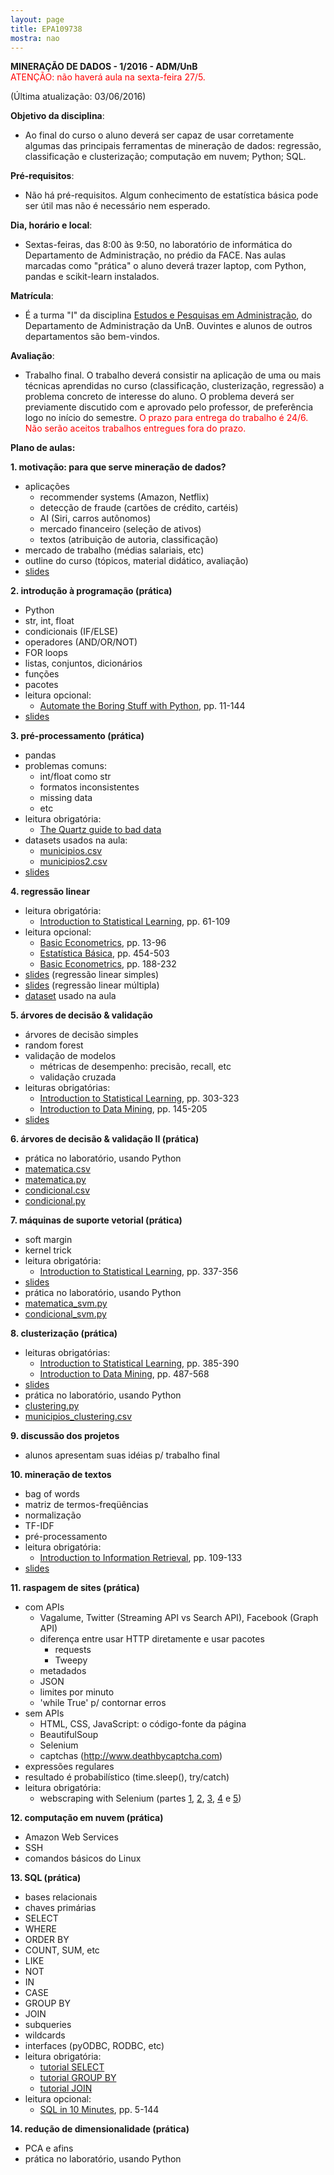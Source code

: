 ```yaml
---
layout: page
title: EPA109738
mostra: nao
---
```


<strong>
MINERAÇÃO DE DADOS - 1/2016 - ADM/UnB
</strong>

<br>
<font color="red">ATENÇÃO: não haverá aula na sexta-feira 27/5.</font>
<br>

(Última atualização: 03/06/2016)

**Objetivo da disciplina**:

- Ao final do curso o aluno deverá ser capaz de usar corretamente algumas das principais ferramentas de mineração de dados: regressão, classificação e clusterização; computação em nuvem; Python; SQL.

**Pré-requisitos**:

- Não há pré-requisitos. Algum conhecimento de estatística básica pode ser útil mas não é necessário nem esperado.

**Dia, horário e local**:

- Sextas-feiras, das 8:00 às 9:50, no laboratório de informática do Departamento de Administração, no prédio da FACE. Nas aulas marcadas como "prática" o aluno deverá trazer laptop, com Python, pandas e scikit-learn instalados.

**Matrícula**:

- É a turma "I" da disciplina [Estudos e Pesquisas em Administração](https://condoc.unb.br/matriculaweb/graduacao/oferta_dados.aspx?cod=109738&dep=402), do Departamento de Administração da UnB. Ouvintes e alunos de outros departamentos são bem-vindos.

**Avaliação**:

- Trabalho final. O trabalho deverá consistir na aplicação de uma ou mais técnicas aprendidas no curso (classificação, clusterização, regressão) a problema concreto de interesse do aluno. O problema deverá ser previamente discutido com e aprovado pelo professor, de preferência logo no início do semestre. <font color="red">O prazo para entrega do trabalho é 24/6. Não serão aceitos trabalhos entregues fora do prazo.</font>

<strong>Plano de aulas:</strong>

<strong>1. motivação: para que serve mineração de dados?</strong>

- aplicações
    - recommender systems (Amazon, Netflix)
    - detecção de fraude (cartões de crédito, cartéis)
    - AI (Siri, carros autônomos)
    - mercado financeiro (seleção de ativos)
    - textos (atribuição de autoria, classificação)
- mercado de trabalho (médias salariais, etc)
- outline do curso (tópicos, material didático, avaliação)
- [slides](/assets/teaching/mineracao/slides1.pdf)

<strong>2. introdução à programação (prática)</strong>

- Python
- str, int, float
- condicionais (IF/ELSE)
- operadores (AND/OR/NOT)
- FOR loops
- listas, conjuntos, dicionários
- funções
- pacotes
- leitura opcional:
    - [Automate the Boring Stuff with Python](http://www.amazon.com/Automate-Boring-Stuff-Python-Programming/dp/1593275994/ref=sr_1_2?ie=UTF8&qid=1448215811&sr=8-2&keywords=python), pp. 11-144
- [slides](/assets/teaching/mineracao/slides2.pdf)

<strong>3. pré-processamento (prática)</strong>

- pandas
- problemas comuns:
    - int/float como str
    - formatos inconsistentes
    - missing data
    - etc
- leitura obrigatória:
    - [The Quartz guide to bad data](https://github.com/Quartz/bad-data-guide)
- datasets usados na aula:
    - [municipios.csv](/assets/teaching/mineracao/municipios.csv)
    - [municipios2.csv](/assets/teaching/mineracao/municipios2.csv)
- [slides](/assets/teaching/mineracao/slides3.pdf)

<strong>4. regressão linear</strong>

- leitura obrigatória:
    - [Introduction to Statistical Learning](http://www-bcf.usc.edu/~gareth/ISL/ISLR%20Sixth%20Printing.pdf), pp. 61-109
- leitura opcional:
    - [Basic Econometrics](http://www.amazon.com/Basic-Econometrics-Damodar-Gujarati/dp/0073375772/ref=sr_1_1?ie=UTF8&qid=1448210562&sr=8-1&keywords=basic+econometrics), pp. 13-96
    - [Estatística Básica](http://www.livrariacultura.com.br/p/estatistica-basica-61737525), pp. 454-503
    - [Basic Econometrics](http://www.amazon.com/Basic-Econometrics-Damodar-Gujarati/dp/0073375772/ref=sr_1_1?ie=UTF8&qid=1448210562&sr=8-1&keywords=basic+econometrics), pp. 188-232
- [slides](/assets/teaching/mineracao/slides4.pdf) (regressão linear simples)
- [slides](/assets/teaching/mineracao/slides5.pdf) (regressão linear múltipla)
- [dataset](/assets/teaching/mineracao/aula5dataset.csv) usado na aula

<strong>5. árvores de decisão & validação</strong>

- árvores de decisão simples
- random forest
- validação de modelos
    - métricas de desempenho: precisão, recall, etc
    - validação cruzada
- leituras obrigatórias:
    - [Introduction to Statistical Learning](http://www-bcf.usc.edu/~gareth/ISL/ISLR%20Sixth%20Printing.pdf), pp. 303-323
    - [Introduction to Data Mining](http://www-users.cs.umn.edu/~kumar/dmbook/ch4.pdf), pp. 145-205
- [slides](/assets/teaching/mineracao/slides6.pdf)

<strong>6. árvores de decisão & validação II (prática)</strong>

- prática no laboratório, usando Python
- [matematica.csv](/assets/teaching/mineracao/matematica.csv)
- [matematica.py](/assets/teaching/mineracao/matematica.py)
- [condicional.csv](/assets/teaching/mineracao/condicional.csv)
- [condicional.py](/assets/teaching/mineracao/condicional.py)

<strong>7. máquinas de suporte vetorial (prática)</strong>

- soft margin
- kernel trick
- leitura obrigatória:
    - [Introduction to Statistical Learning](http://www-bcf.usc.edu/~gareth/ISL/ISLR%20Sixth%20Printing.pdf), pp. 337-356
- [slides](/assets/teaching/mineracao/slides7.pdf)
- prática no laboratório, usando Python
- [matematica_svm.py](/assets/teaching/mineracao/matematica.py)
- [condicional_svm.py](/assets/teaching/mineracao/condicional.py)

<strong>8. clusterização (prática)</strong>

- leituras obrigatórias:
    - [Introduction to Statistical Learning](http://www-bcf.usc.edu/~gareth/ISL/ISLR%20Sixth%20Printing.pdf), pp. 385-390
    - [Introduction to Data Mining](http://www-users.cs.umn.edu/~kumar/dmbook/ch8.pdf), pp. 487-568
- [slides](/assets/teaching/mineracao/slides9.pdf)
- prática no laboratório, usando Python
- [clustering.py](/assets/teaching/mineracao/clustering.py)
- [municipios_clustering.csv](/assets/teaching/mineracao/municipios_clustering.csv)

<strong>9. discussão dos projetos</strong>

- alunos apresentam suas idéias p/ trabalho final

<strong>10. mineração de textos</strong>

- bag of words
- matriz de termos-freqüências
- normalização
- TF-IDF
- pré-processamento
- leitura obrigatória:
    - [Introduction to Information Retrieval](http://nlp.stanford.edu/IR-book/pdf/irbookonlinereading.pdf), pp. 109-133
- [slides](/assets/teaching/mineracao/slides10.pdf)

<strong>11. raspagem de sites (prática)</strong>

- com APIs
    - Vagalume, Twitter (Streaming API vs Search API), Facebook (Graph API)
    - diferença entre usar HTTP diretamente e usar pacotes
        - requests
        - Tweepy
    - metadados
    - JSON
    - limites por minuto
    - 'while True' p/ contornar erros
- sem APIs
    - HTML, CSS, JavaScript: o código-fonte da página
    - BeautifulSoup
    - Selenium
    - captchas (http://www.deathbycaptcha.com)
- expressões regulares
- resultado é probabilístico (time.sleep(), try/catch)
- leitura obrigatória:
    - webscraping with Selenium (partes [1](http://thiagomarzagao.com/2013/11/12/webscraping-with-selenium-part-1/), [2](http://thiagomarzagao.com/2013/11/14/webscraping-with-selenium-part-2/), [3](http://thiagomarzagao.com/2013/11/15/webscraping-with-selenium-part-3/), [4](http://thiagomarzagao.com/2013/11/16/webscraping-with-selenium-part-4/) e [5](http://thiagomarzagao.com/2013/11/17/webscraping-with-selenium-part-5/))

<strong>12. computação em nuvem (prática)</strong>

- Amazon Web Services
- SSH
- comandos básicos do Linux

<strong>13. SQL (prática)</strong>

- bases relacionais
- chaves primárias
- SELECT
- WHERE
- ORDER BY
- COUNT, SUM, etc
- LIKE
- NOT
- IN
- CASE
- GROUP BY
- JOIN
- subqueries
- wildcards
- interfaces (pyODBC, RODBC, etc)
- leitura obrigatória:
    - [tutorial SELECT](https://technet.microsoft.com/en-us/library/bb264565(v=sql.90).aspx)
    - [tutorial GROUP BY](http://www.w3schools.com/sql/sql_groupby.asp)
    - [tutorial JOIN](https://technet.microsoft.com/en-us/library/ms191517(v=sql.105).aspx)
- leitura opcional:
    - [SQL in 10 Minutes](http://www.amazon.com/Sams-Teach-Yourself-SQL-Minutes-ebook/dp/B009XDGF2C/ref=mt_kindle?_encoding=UTF8&me=), pp. 5-144

<strong>14. redução de dimensionalidade (prática)</strong>

- PCA e afins
- prática no laboratório, usando Python